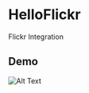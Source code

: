 # HelloFlickr
Flickr Integration

## Demo

![Alt Text](https://media.giphy.com/media/6A7Gn2B8x4AxUkmujO/giphy.gif)
